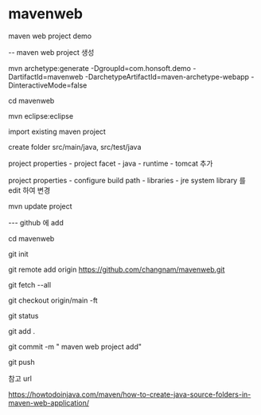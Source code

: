 # mavenweb
maven web project demo

-- maven web project 생성

mvn archetype:generate -DgroupId=com.honsoft.demo -DartifactId=mavenweb -DarchetypeArtifactId=maven-archetype-webapp -DinteractiveMode=false

cd mavenweb

mvn eclipse:eclipse

import existing maven project

create folder src/main/java, src/test/java

project properties - project facet - java - runtime - tomcat 추가

project properties - configure build path - libraries - jre system library 를 edit 하여 변경

mvn update project

--- github 에 add 

cd mavenweb

git init

git remote add origin https://github.com/changnam/mavenweb.git

git fetch --all

git checkout origin/main -ft

git status

git add .

git commit -m " maven web project add"

git push

참고 url

https://howtodoinjava.com/maven/how-to-create-java-source-folders-in-maven-web-application/
